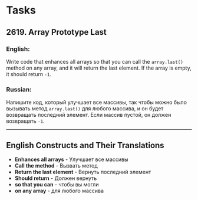 # Tasks

## 2619. Array Prototype Last

### English:

Write code that enhances all arrays so that you can call the `array.last()` method on any array, and it will return the last element. If the array is empty, it should return `-1`.

### Russian:

Напишите код, который улучшает все массивы, так чтобы можно было вызывать метод `array.last()` для любого массива, и он будет возвращать последний элемент. Если массив пустой, он должен возвращать `-1`.

---

## English Constructs and Their Translations


- **Enhances all arrays** - Улучшает все массивы
- **Call the method** - Вызвать метод
- **Return the last element** - Вернуть последний элемент
- **Should return** - Должен вернуть
- **so that you can** - чтобы вы могли
- **on any array** - для любого массива
